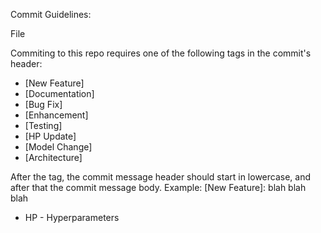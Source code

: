 Commit Guidelines:

File

Commiting to this repo requires one of the following tags in the commit's header:
* [New Feature]
* [Documentation]
* [Bug Fix]
* [Enhancement]
* [Testing]
* [HP Update]
* [Model Change]
* [Architecture]

After the tag, the commit message header should start in lowercase, and after that the commit message body.
Example:
[New Feature]: blah blah blah

* HP - Hyperparameters